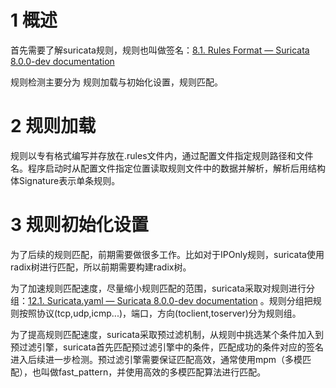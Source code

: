 # 1 概述
首先需要了解suricata规则，规则也叫做签名：[8.1. Rules Format — Suricata 8.0.0-dev documentation](https://docs.suricata.io/en/latest/rules/intro.html) 

规则检测主要分为 规则加载与初始化设置，规则匹配。

# 2 规则加载
规则以专有格式编写并存放在.rules文件内，通过配置文件指定规则路径和文件名。程序启动时从配置文件指定位置读取规则文件中的数据并解析，解析后用结构体Signature表示单条规则。

# 3 规则初始化设置
为了后续的规则匹配，前期需要做很多工作。比如对于IPOnly规则，suricata使用radix树进行匹配，所以前期需要构建radix树。

为了加速规则匹配速度，尽量缩小规则匹配的范围，suricata采取对规则进行分组：[12.1. Suricata.yaml — Suricata 8.0.0-dev documentation](https://docs.suricata.io/en/latest/configuration/suricata-yaml.html#inspection-configuration) 。规则分组把规则按照协议(tcp,udp,icmp...)，端口，方向(toclient,toserver)分为规则组。

为了提高规则匹配速度，suricata采取预过滤机制，从规则中挑选某个条件加入到预过滤引擎，suricata首先匹配预过滤引擎中的条件，匹配成功的条件对应的签名进入后续进一步检测。预过滤引擎需要保证匹配高效，通常使用mpm（多模匹配），也叫做fast_pattern，并使用高效的多模匹配算法进行匹配。

